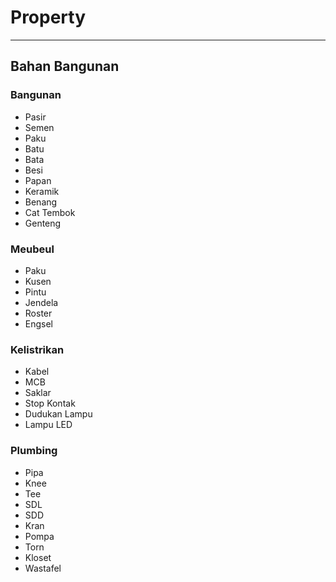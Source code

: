 # Property
---
## Bahan Bangunan
### Bangunan
- Pasir
- Semen
- Paku
- Batu
- Bata
- Besi
- Papan
- Keramik
- Benang
- Cat Tembok
- Genteng

### Meubeul
- Paku
- Kusen
- Pintu
- Jendela
- Roster
- Engsel

### Kelistrikan
- Kabel
- MCB
- Saklar
- Stop Kontak
- Dudukan Lampu
- Lampu LED

### Plumbing
- Pipa
- Knee
- Tee
- SDL
- SDD
- Kran
- Pompa
- Torn
- Kloset
- Wastafel


